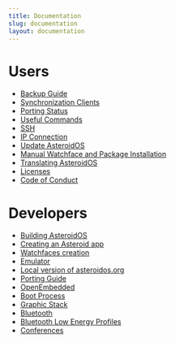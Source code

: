 ```yaml
---
title: Documentation
slug: documentation
layout: documentation
---
```

<div class="docs-main-container">
  <div class="docs-main-row">
    <div class="page-header">
      <h1 id="users">Users</h1>
    </div>
    <ul>
      <li><a href="{{rel 'wiki/backup'}}">Backup Guide</a></li>
      <li><a href="{{rel 'wiki/synchronization-clients'}}">Synchronization Clients</a></li>
      <li><a href="{{rel 'wiki/porting-status'}}">Porting Status</a></li>
      <li><a href="{{rel 'wiki/useful-commands'}}">Useful Commands</a></li>
      <li><a href="{{rel 'wiki/ssh'}}">SSH</a></li>
      <li><a href="{{rel 'wiki/ip-connection'}}">IP Connection</a></li>
      <li><a href="{{rel 'wiki/update-asteroidos'}}">Update AsteroidOS</a></li>
      <li><a href="{{rel 'wiki/package-installation'}}">Manual Watchface and Package Installation</a></li>
      <li><a href="{{rel 'wiki/translating-asteroidos'}}">Translating AsteroidOS</a></li>
      <li><a href="{{rel 'wiki/licenses'}}">Licenses</a></li>
      <li><a href="{{rel 'wiki/code-of-conduct'}}">Code of Conduct</a></li>
    </ul>
  </div>

  <div class="docs-main-row">
    <div class="page-header">
      <h1 id="developers">Developers</h1>
    </div>
    <ul>
      <li><a href="{{rel 'wiki/building-asteroidos'}}">Building AsteroidOS</a></li>
      <li><a href="{{rel 'wiki/creating-an-asteroid-app'}}">Creating an Asteroid app</a></li>
      <li><a href="{{rel 'wiki/watchfaces-creation'}}">Watchfaces creation</a></li>
      <li><a href="{{rel 'wiki/emulator'}}">Emulator</a></li>
      <li><a href="{{rel 'wiki/localweb'}}">Local version of asteroidos.org</a></li>
      <li><a href="{{rel 'wiki/porting-guide'}}">Porting Guide</a></li>
      <li><a href="{{rel 'wiki/openembedded'}}">OpenEmbedded</a></li>
      <li><a href="{{rel 'wiki/boot-process'}}">Boot Process</a></li>
      <li><a href="{{rel 'wiki/graphic-stack'}}">Graphic Stack</a></li>
      <li><a href="{{rel 'wiki/bluetooth'}}">Bluetooth</a></li>
      <li><a href="{{rel 'wiki/ble-profiles'}}">Bluetooth Low Energy Profiles</a></li>
      <li><a href="{{rel 'wiki/conferences'}}">Conferences</a></li>
    </ul>
  </div>
</div>
